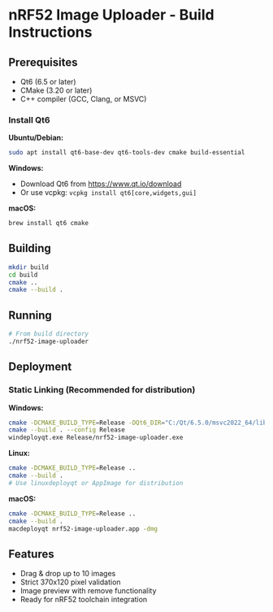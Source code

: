# nRF52 Image Uploader - Build Instructions

## Prerequisites

- Qt6 (6.5 or later)
- CMake (3.20 or later)
- C++ compiler (GCC, Clang, or MSVC)

### Install Qt6

**Ubuntu/Debian:**
```bash
sudo apt install qt6-base-dev qt6-tools-dev cmake build-essential
```

**Windows:**
- Download Qt6 from https://www.qt.io/download
- Or use vcpkg: `vcpkg install qt6[core,widgets,gui]`

**macOS:**
```bash
brew install qt6 cmake
```

## Building

```bash
mkdir build
cd build
cmake ..
cmake --build .
```

## Running

```bash
# From build directory
./nrf52-image-uploader
```

## Deployment

### Static Linking (Recommended for distribution)

**Windows:**
```bash
cmake -DCMAKE_BUILD_TYPE=Release -DQt6_DIR="C:/Qt/6.5.0/msvc2022_64/lib/cmake/Qt6" ..
cmake --build . --config Release
windeployqt.exe Release/nrf52-image-uploader.exe
```

**Linux:**
```bash
cmake -DCMAKE_BUILD_TYPE=Release ..
cmake --build .
# Use linuxdeployqt or AppImage for distribution
```

**macOS:**
```bash
cmake -DCMAKE_BUILD_TYPE=Release ..
cmake --build .
macdeployqt nrf52-image-uploader.app -dmg
```

## Features

- Drag & drop up to 10 images
- Strict 370x120 pixel validation
- Image preview with remove functionality
- Ready for nRF52 toolchain integration
